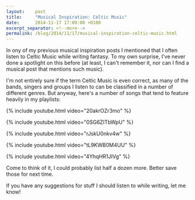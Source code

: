 ```yaml
---
layout:    post
title:     "Musical Inspiration: Celtic Music"
date:      2014-11-17 17:00:00 +0100
excerpt_separator: <!--more-->
permalink: /blog/2014/11/17/musical-inspiration-celtic-music.html
---
```


In ony of my previous musical inspiration posts I mentioned that I often listen to Celtic Music while writing fantasy. To my own surprise, I've never done a spotlight on this before (at least, I can't remember it, nor can I find a musical post that mentions such music).

<!--more-->
I'm not entirely sure if the term Celtic Music is even correct, as many of the bands, singers and groups I listen to can be classified in a number of different genres. But anyway, here's a number of songs that tend to feature heavily in my playlists:

{% include youtube.html video="20akrOZr3mo" %}

{% include youtube.html video="0SG6ZITbWpU" %}

{% include youtube.html video="rJskU0nkv4w" %}

{% include youtube.html video="tL9KWB0M4UU" %}

{% include youtube.html video="4YhqHR1JIVg" %}

Come to think of it, I could probably list half a dozen more. Better save those for next time.

If you have any suggestions for stuff I should listen to while writing, let me know!